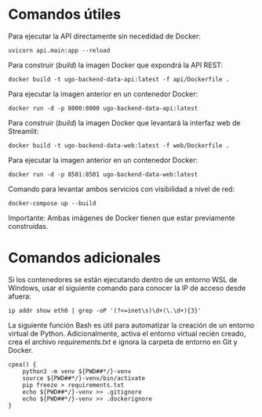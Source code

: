 # Comandos útiles

Para ejecutar la API directamente sin necedidad de Docker:

    uvicorn api.main:app --reload

Para construir (_build_) la imagen Docker que expondrá la API REST:
    
    docker build -t ugo-backend-data-api:latest -f api/Dockerfile .
    
Para ejecutar la imagen anterior en un contenedor Docker:

    docker run -d -p 8000:8000 ugo-backend-data-api:latest

Para construir (_build_) la imagen Docker que levantará la interfaz web de Streamlit:

    docker build -t ugo-backend-data-web:latest -f web/Dockerfile .

Para ejecutar la imagen anterior en un contenedor Docker:

    docker run -d -p 8501:8501 ugo-backend-data-web:latest

Comando para levantar ambos servicios con visibilidad a nivel de red:

    docker-compose up --build

Importante: Ambas imágenes de Docker tienen que estar previamente construidas.

# Comandos adicionales

Si los contenedores se están ejecutando dentro de un entorno WSL de Windows, usar el siguiente comando para conocer la IP de acceso desde afuera:

    ip addr show eth0 | grep -oP '(?<=inet\s)\d+(\.\d+){3}'

La siguiente función Bash es útil para automatizar la creación de un entorno virtual de Python.
Adicionalmente, activa el entorno virtual recién creado, crea el archivo _requirements.txt_ e ignora la carpeta de entorno en Git y Docker.

    cpea() {
        python3 -m venv ${PWD##*/}-venv
        source ${PWD##*/}-venv/bin/activate
        pip freeze > requirements.txt
        echo ${PWD##*/}-venv >> .gitignore
        echo ${PWD##*/}-venv >> .dockerignore
    }